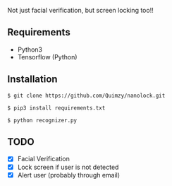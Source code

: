 Not just facial verification, but screen locking too!!

## Requirements

- Python3
- Tensorflow (Python)

## Installation

```
$ git clone https://github.com/Quimzy/nanolock.git

$ pip3 install requirements.txt

$ python recognizer.py
```

## TODO

- [X] Facial Verification
- [X] Lock screen if user is not detected
- [X] Alert user (probably through email)

